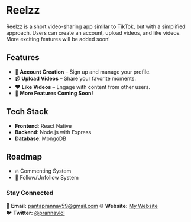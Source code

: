 # Reelzz

Reelzz is a short video-sharing app similar to TikTok, but with a simplified approach. Users can create an account, upload videos, and like videos. More exciting features will be added soon!

## Features

- 📝 **Account Creation** – Sign up and manage your profile.
- 📹 **Upload Videos** – Share your favorite moments.
- ❤️ **Like Videos** – Engage with content from other users.
- 🚀 **More Features Coming Soon!**

## Tech Stack
- **Frontend**: React Native
- **Backend**: Node.js with Express
- **Database**: MongoDB

## Roadmap
- 🔥 Commenting System
- 📌 Follow/Unfollow System

### Stay Connected  
📧 **Email:** pantaprannav59@gmail.com
🌐 **Website:** [My Website](https://prannavpanta.com.np/)  
🐦 **Twitter:** [@prannavlol](https://x.com/prannavlol) 
